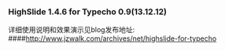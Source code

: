 ### HighSlide 1.4.6 for Typecho 0.9(13.12.12)

详细使用说明和效果演示见blog发布地址: 
####http://www.jzwalk.com/archives/net/highslide-for-typecho